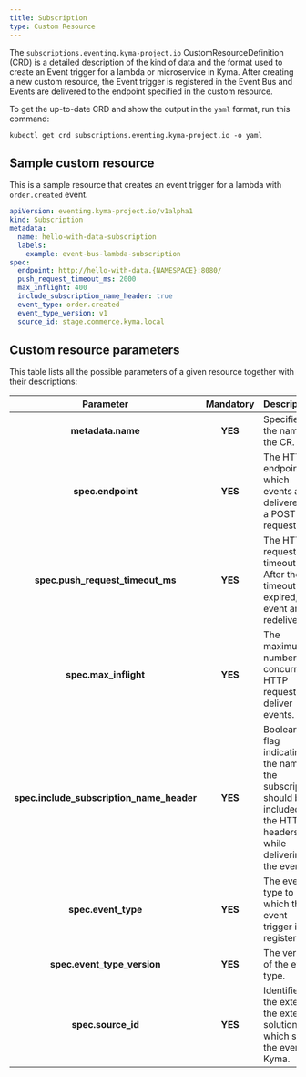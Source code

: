 ```yaml
---
title: Subscription
type: Custom Resource
---
```


The `subscriptions.eventing.kyma-project.io` CustomResourceDefinition (CRD) is a detailed description of the kind of data and the format used to create an Event trigger for a lambda or microservice in Kyma. After creating a new custom resource, the Event trigger is registered in the Event Bus and Events are delivered to the endpoint specified in the custom resource.

To get the up-to-date CRD and show the output in the `yaml` format, run this command:

```
kubectl get crd subscriptions.eventing.kyma-project.io -o yaml
```

## Sample custom resource

This is a sample resource that creates an event trigger for a lambda with `order.created` event.

```yaml
apiVersion: eventing.kyma-project.io/v1alpha1
kind: Subscription
metadata:
  name: hello-with-data-subscription
  labels:
    example: event-bus-lambda-subscription
spec:
  endpoint: http://hello-with-data.{NAMESPACE}:8080/
  push_request_timeout_ms: 2000
  max_inflight: 400
  include_subscription_name_header: true
  event_type: order.created
  event_type_version: v1
  source_id: stage.commerce.kyma.local
```

## Custom resource parameters

This table lists all the possible parameters of a given resource together with their descriptions:

| Parameter                                 | Mandatory | Description                                                                                                                |
|:-----------------------------------------:|:---------:|:---------------------------------------------------------------------------------------------------------------------------|
| **metadata.name**                         | **YES**   | Specifies the name of the CR.                                                                                              |
| **spec.endpoint**                         | **YES**   | The HTTP endpoint to which events are delivered as a POST request.                                                         |
| **spec.push_request_timeout_ms**          | **YES**   | The HTTP request timeout. After the timeout has expired, event are redelivered.                                            |
| **spec.max_inflight**                     | **YES**   | The maximum number of concurrent HTTP requests to deliver events.                                                          |
| **spec.include_subscription_name_header** | **YES**   | Boolean flag indicating if the name of the subscription should be included in the HTTP headers while delivering the event. |
| **spec.event_type**                       | **YES**   | The event type to which the event trigger is registered.                                                                   |
| **spec.event_type_version**               | **YES**   | The version of the event type.                                                                                             |
| **spec.source_id**                        | **YES**   | Identifies the external the external solution which sent the event to Kyma.                                                |
